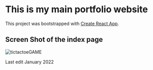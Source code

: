 # This is my main portfolio website

This project was bootstrapped with [Create React App](https://github.com/facebook/create-react-app).

## Screen Shot of the index page
![tictactoeGAME](https://user-images.githubusercontent.com/83961643/144841351-5356f516-b6bf-4dd8-a7a5-0998ac356c43.jpeg)


Last edit January 2022
